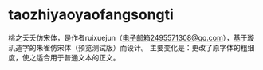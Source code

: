 # taozhiyaoyaofangsongti
桃之夭夭仿宋体，是作者ruixuejun（电子邮箱2495571308@qq.com），基于璇玑造字的朱雀仿宋体（预览测试版）而设计。 主要变化是：更改了原字体的粗细度，使之适合用于普通文本的正文。

